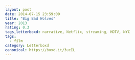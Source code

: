 ```yaml
---
layout: post 
date: 2014-07-15 23:59:00
title: "Big Bad Wolves"
year: 2013
rating: 0.3
tags_letterboxd: narrative, Netflix, streaming, HDTV, NYC
tags:
  - film
category: Letterboxd
canonical: https://boxd.it/3ucIL
---
```

